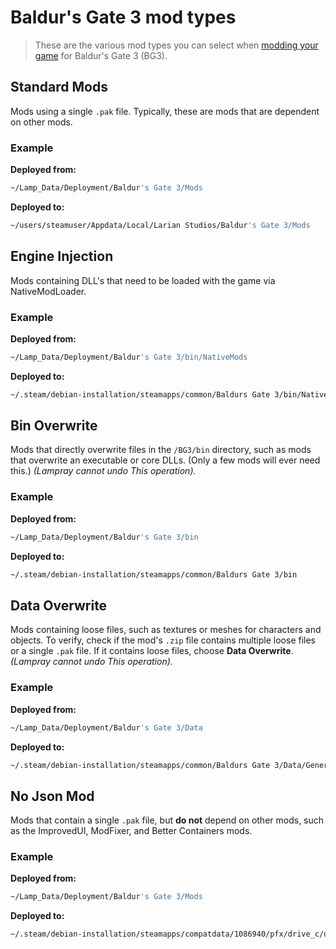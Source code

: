 # Baldur's Gate 3 mod types

> These are the various mod types you can select when [modding your game](../managing-mods.md) for Baldur's Gate 3 (BG3).

## Standard Mods

Mods using a single `.pak` file. Typically, these are mods that are dependent on other mods.

### Example

**Deployed from:**

```bash
~/Lamp_Data/Deployment/Baldur's Gate 3/Mods
```

**Deployed to:**

```bash
~/users/steamuser/Appdata/Local/Larian Studios/Baldur's Gate 3/Mods
```

## Engine Injection 

Mods containing DLL's that need to be loaded with the game via NativeModLoader. 

### Example

**Deployed from:**

```bash
~/Lamp_Data/Deployment/Baldur's Gate 3/bin/NativeMods
```

**Deployed to:**

```bash
~/.steam/debian-installation/steamapps/common/Baldurs Gate 3/bin/NativeMods
```

## Bin Overwrite

Mods that directly overwrite files in the `/BG3/bin` directory, such as mods that overwrite an executable or core DLLs. (Only a few mods will ever need this.) _(Lampray cannot undo This operation)._

### Example

**Deployed from:**

```bash
~/Lamp_Data/Deployment/Baldur's Gate 3/bin
```

**Deployed to:**

```bash
~/.steam/debian-installation/steamapps/common/Baldurs Gate 3/bin
```

## Data Overwrite

Mods containing loose files, such as textures or meshes for characters and objects. To verify, check if the mod's `.zip` file contains multiple loose files or a single `.pak` file. If it contains loose files, choose **Data Overwrite**. _(Lampray cannot undo This operation)._

### Example

**Deployed from:**

```bash
~/Lamp_Data/Deployment/Baldur's Gate 3/Data
```

**Deployed to:**

```bash
~/.steam/debian-installation/steamapps/common/Baldurs Gate 3/Data/Generated/Public/SharedDev/Assets/Characters/_Models/path/to/some/modelfile
```

## No Json Mod 

Mods that contain a single `.pak` file, but **do not** depend on other mods, such as the ImprovedUI, ModFixer, and Better Containers mods.

### Example

**Deployed from:**

```bash
~/Lamp_Data/Deployment/Baldur's Gate 3/Mods
```

**Deployed to:**

```bash
~/.steam/debian-installation/steamapps/compatdata/1086940/pfx/drive_c/users/steamuser/AppData/Local/Larian Studios/Baldurs Gate 3/Mods
```
